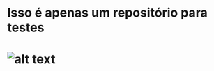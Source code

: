 # Isso é apenas um repositório para testes
# ![alt text](https://www.startpage.com/av/proxy-image?piurl=https%3A%2F%2Fencrypted-tbn0.gstatic.com%2Fimages%3Fq%3Dtbn%3AANd9GcS1c_O89px-WT4BobgDtu00jozFOEBKJdt-CDbN3vHENOfM-yol%26s&sp=1634664382T2e19e4d18fd45594c0d045e63daa30dc850ef9bc987863dc0d194a1fb47194bd)
